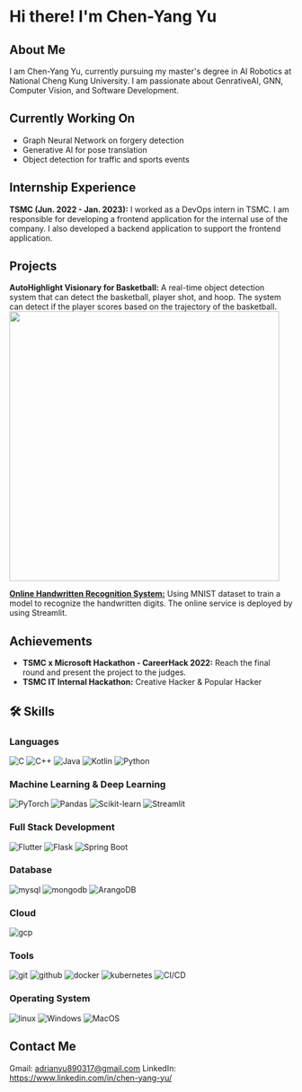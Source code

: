 # Hi there! I'm Chen-Yang Yu

## About Me

I am Chen-Yang Yu, currently pursuing my master's degree in AI Robotics at National Cheng Kung University. I am passionate about GenrativeAI, GNN, Computer Vision, and Software Development.

## Currently Working On

- Graph Neural Network on forgery detection
- Generative AI for pose translation
- Object detection for traffic and sports events

## Internship Experience

**TSMC (Jun. 2022 - Jan. 2023):**
I worked as a DevOps intern in TSMC. I am responsible for developing a frontend application for the internal use of the company. I also developed a backend application to support the frontend application.

## Projects

**AutoHighlight Visionary for Basketball:**
A real-time object detection system that can detect the basketball, player shot, and hoop. The system can detect if the player scores based on the trajectory of the basketball.
<img src="https://github.com/LittleFish-Coder/autohighlight-visionary/blob/master/src/scoring.gif?raw=true" width="480">

**[Online Handwritten Recognition System:](https://littlefish-coder-mnist-classifier.streamlit.app/)**
Using MNIST dataset to train a model to recognize the handwritten digits. The online service is deployed by using Streamlit.

## Achievements

- **TSMC x Microsoft Hackathon - CareerHack 2022:** Reach the final round and present the project to the judges.
- **TSMC IT Internal Hackathon:** Creative Hacker & Popular Hacker

## 🛠️ Skills

### Languages

![C](https://img.shields.io/badge/C-00599C?style=for-the-badge&logo=c&logoColor=white)
![C++](https://img.shields.io/badge/C++-00599C?style=for-the-badge&logo=c%2B%2B&logoColor=white)
![Java](https://img.shields.io/badge/Java-007396?style=for-the-badge&logo=java&logoColor=white)
![Kotlin](https://img.shields.io/badge/Kotlin-0095D5?style=for-the-badge&logo=kotlin&logoColor=white)
![Python](https://img.shields.io/badge/Python-3776AB?style=for-the-badge&logo=python&logoColor=white)

### Machine Learning & Deep Learning

![PyTorch](https://img.shields.io/badge/PyTorch-EE4C2C?style=for-the-badge&logo=pytorch&logoColor=white)
![Pandas](https://img.shields.io/badge/Pandas-150458?style=for-the-badge&logo=pandas&logoColor=white)
![Scikit-learn](https://img.shields.io/badge/Scikit_learn-F7931E?style=for-the-badge&logo=scikit-learn&logoColor=white)
![Streamlit](https://img.shields.io/badge/Streamlit-FF4B4B?style=for-the-badge&logo=streamlit&logoColor=white)

### Full Stack Development

![Flutter](https://img.shields.io/badge/Flutter-02569B?style=for-the-badge&logo=flutter&logoColor=white)
![Flask](https://img.shields.io/badge/Flask-000000?style=for-the-badge&logo=flask&logoColor=white)
![Spring Boot](https://img.shields.io/badge/Spring_Boot-6DB33F?style=for-the-badge&logo=spring-boot&logoColor=white)

### Database

![mysql](https://img.shields.io/badge/Mysql-4479A1?style=for-the-badge&logo=mysql&logoColor=white)
![mongodb](https://img.shields.io/badge/Mongodb-47A248?style=for-the-badge&logo=mongodb&logoColor=white)
![ArangoDB](https://img.shields.io/badge/ArangoDB-4AAE49?style=for-the-badge&logo=arangodb&logoColor=white)

### Cloud

![gcp](https://img.shields.io/badge/GCP-4285F4?style=for-the-badge&logo=google-cloud&logoColor=white)

### Tools

![git](https://img.shields.io/badge/Git-F05032?style=for-the-badge&logo=git&logoColor=white)
![github](https://img.shields.io/badge/GitHub-181717?style=for-the-badge&logo=github&logoColor=white)
![docker](https://img.shields.io/badge/Docker-2496ED?style=for-the-badge&logo=docker&logoColor=white)
![kubernetes](https://img.shields.io/badge/Kubernetes-326CE5?style=for-the-badge&logo=kubernetes&logoColor=white)
![CI/CD](https://img.shields.io/badge/CI/CD-000000?style=for-the-badge&logo=github-actions&logoColor=white)

### Operating System

![linux](https://img.shields.io/badge/Linux-FCC624?style=for-the-badge&logo=linux&logoColor=black)
![Windows](https://img.shields.io/badge/Windows-0078D6?style=for-the-badge&logo=windows&logoColor=white)
![MacOS](https://img.shields.io/badge/MacOS-000000?style=for-the-badge&logo=apple&logoColor=white)

## Contact Me

Gmail: adrianyu890317@gmail.com
LinkedIn: https://www.linkedin.com/in/chen-yang-yu/
